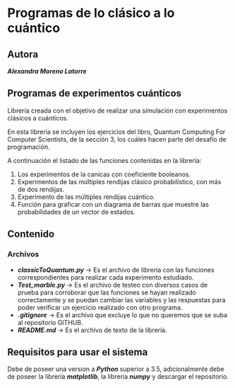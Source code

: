 # Programas de lo clásico a lo cuántico

## Autora

***Alexandra Moreno Latorre***

## Programas de experimentos cuánticos
Librería creada con el objetivo de realizar una simulación con experimentos clásicos a cuánticos.

En esta librería se incluyen los ejercicios del libro, Quantum Computing For Computer Scientists, de la sección 3, los cuáles hacen parte del desafío de programación.

A continuación el listado de las funciones contenidas en la librería:

1. Los experimentos de la canicas con coeficiente booleanos.
2. Experimentos de las múltiples rendijas clásico probabilístico, con más de dos rendijas.
3. Experimento de las múltiples rendijas cuántico.
4. Función para graficar con un diagrama de barras que muestre las probabilidades de un vector de estados.

## Contenido

### Archivos
- ***classicToQuantum.py*** -> Es el archivo de librería con las funciones correspondientes para realizar cada experimento estudiado. 
- ***Test_marble.py*** -> Es el archivo de testeo con diversos casos de prueba para corroborar que las funciones se hayan realizado correctamente y se puedan cambiar las variables y las respuestas para poder verificar un ejercicio realizado con otro programa.
- ***.gitignore*** -> Es el archivo que excluye lo que no queremos que se suba al repositorio GITHUB.
- ***README.md*** -> Es el archivo de texto de la librería.


## Requisitos para usar el sistema

Debe de poseer una version a ***Python*** superior a 3.5, adicionalmente debe de poseer la librería ***matplotlib***, la librería ***numpy*** y descargar el repositorio.
